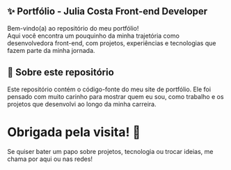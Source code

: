 ## ✨ Portfólio - Julia Costa Front-end Developer

Bem-vindo(a) ao repositório do meu portfólio!  
Aqui você encontra um pouquinho da minha trajetória como desenvolvedora front-end, com projetos, experiências e tecnologias que fazem parte da minha jornada.

## 📁 Sobre este repositório

Este repositório contém o código-fonte do meu site de portfólio. Ele foi pensado com muito carinho para mostrar quem eu sou, como trabalho e os projetos que desenvolvi ao longo da minha carreira.

# Obrigada pela visita! 💜  
Se quiser bater um papo sobre projetos, tecnologia ou trocar ideias, me chama por aqui ou nas redes!
